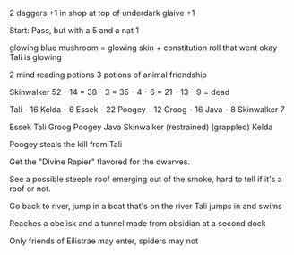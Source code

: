 2 daggers +1 in shop at top of underdark
glaive +1

Start:
Pass, but with a 5 and a nat 1

glowing blue mushroom = glowing skin + constitution roll that went okay
Tali is glowing

2 mind reading potions
3 potions of animal friendship

Skinwalker
52 - 14 = 38 - 3 = 35 - 4 - 6 = 21 - 13 - 9 = dead

Tali - 16
Kelda - 6
Essek - 22
Poogey - 12
Groog - 16
Java - 8
Skinwalker 7

Essek
Tali
Groog
Poogey
Java
Skinwalker (restrained) (grappled)
Kelda

Poogey steals the kill from Tali

Get the "Divine Rapier" flavored for the dwarves.

See a possible steeple roof emerging out of the smoke, hard to tell if it's a roof or not.

Go back to river, jump in a boat that's on the river
Tali jumps in and swims

Reaches a obelisk and a tunnel made from obsidian at a second dock

Only friends of Eilistrae may enter, spiders may not


